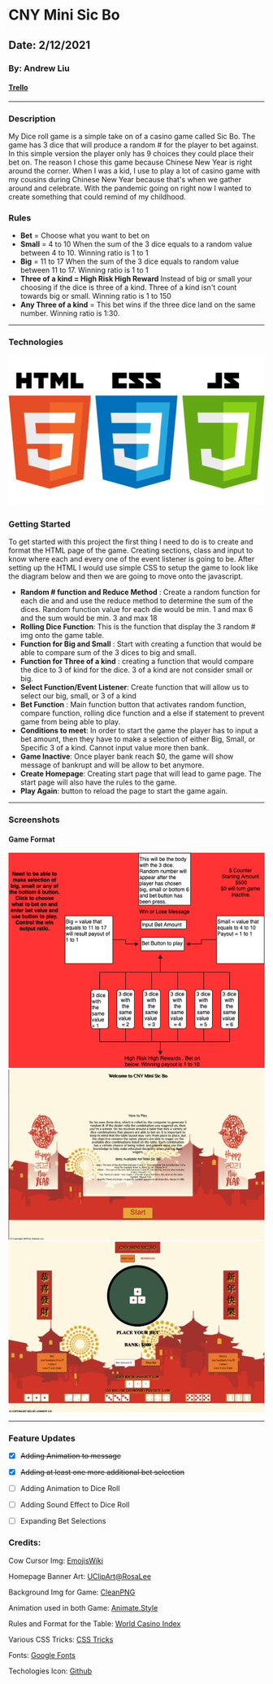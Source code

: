 # CNY Mini Sic Bo

## Date: 2/12/2021 

### By: Andrew Liu 
#### [Trello](https://trello.com/b/ldaqHj36/cny-mini-sic-bo)
***

### **Description**

My Dice roll game is a simple take on of a casino game called Sic Bo. The game has 3 dice that will produce a random # for the player to bet against. In this simple version the player only has  9 choices they could place their bet on. The reason I chose this game because Chinese New Year is right around the corner. When I was a kid, I use to play a lot of casino game with my cousins during Chinese New Year because that's when we gather around and celebrate. With the pandemic going on right now I wanted to create something that could remind of my childhood. 

### **Rules** 
* **Bet** = Choose what you want to bet on
* **Small** = 4 to 10 When the sum of the 3 dice equals to a random value between 4 to 10. Winning ratio is 1 to 1
* **Big** = 11 to 17 When the sum of the 3 dice equals to random value between 11 to 17. Winning ratio is 1 to 1
* **Three of a kind = High Risk High Reward** Instead of big or small your choosing if the dice is three of a kind. Three of a kind isn't count towards big or small. Winning ratio is 1 to 150   
* **Any Three of a kind** = This bet wins if the three dice land on the same number. Winning ratio is 1:30.

***

### **Technologies**

![Javascript, HTML, CSS](images/Coding%20Icon.png)


### **Getting Started**

To get started with this project the first thing I need to do is to create and format the HTML page of the game. Creating sections, class and input to know where each and every one of the event listener is going to be. After setting up the HTML I would use simple CSS to setup the game to look like the diagram below and then we are going to move onto the javascript. 

* **Random # function and Reduce Method** : Create a random function for each die and and use the reduce method to determine the sum of the dices. Random function value for each die would be min. 1 and max 6 and the sum would be min. 3 and max 18
* **Rolling Dice Function**: This is the function that display the 3 random # img onto the game table.  
* **Function for Big and Small** : Start with creating a function that would be able to compare sum of the 3 dices to big and small. 
* **Function for Three of a kind** : creating a function that would compare the dice to 3 of kind for the dice. 3 of a kind are not consider small or big. 
* **Select Function/Event Listener**: Create function that will allow us to select our big, small, or 3 of a kind
* **Bet Function** : Main function button that activates random function, compare function, rolling dice function and a else if statement to prevent game from being able to play.
* **Conditions to meet**: In order to start the game the player has to input a bet amount, then they have to make a selection of either Big, Small, or Specific 3 of a kind. Cannot input value more then bank. 
*  **Game Inactive**: Once player bank reach $0, the game will show message of bankrupt and will be allow to bet anymore. 
* **Create Homepage**: Creating start page that will lead to game page. The start page will also have  the rules to the game. 
* **Play Again**: button to reload the page to start the game again. 

***

### **Screenshots**

#### Game Format

![Starting Concept](./Dice%20Format%20Final%20Diagram.png)
![Game Homeage](./images/Screen%20Shot%202021-02-11%20at%209.15.15%20PM.png)
![Game page](images/Screen%20Shot%202021-02-11%20at%209.15.39%20PM.png)


***

### **Feature Updates**

- [X] ~~Adding Animation to message~~
- [X] ~~Adding at least one more additional bet selection~~
- [ ] Adding Animation to Dice Roll
- [ ] Adding Sound Effect to Dice Roll
- [ ] Expanding Bet Selections 


### Credits: 

Cow Cursor Img: [EmojisWiki](https://emojis.wiki/cow-face/)

Homepage Banner Art: [UClipArt@RosaLee](https://www.uclipart.com/user/@Rosalee.html)

Background Img for Game: [CleanPNG](https://www.cleanpng.com/png-iloilo-city-china-macro-store-future-time-chinese-694217/preview.html) 

Animation used in both Game: [Animate.Style](https://animate.style/)

Rules and Format for the Table: [World Casino Index](https://www.worldcasinoindex.com/table-games/sic-bo/)

Various CSS Tricks: [CSS Tricks](https://css-tricks.com)

Fonts: [Google Fonts](https://fonts.google.com/specimen/ZCOOL+XiaoWei?subset=chinese-simplified&preview.text=%E4%BB%96%E4%BB%AC%E6%89%80%E6%9C%89%E7%9A%84%E8%AE%BE%E5%A4%87%E5%92%8C%E4%BB%AA%E5%99%A8%E5%BD%B7%E4%BD%9B%E9%83%BD%E6%98%AF%E6%9C%89%E7%94%9F%E5%91%BD%E7%9A%84%E3%80%82&preview.text_type=custom)

Techologies Icon: [Github](https://github.com/FortAwesome/Font-Awesome/issues/11419)


